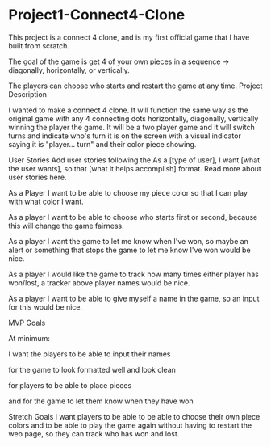 # Project1-Connect4-Clone

This project is a connect 4 clone, and is my first official game that I have built from scratch. 

The goal of the game is get 4 of your own pieces in a sequence -> diagonally, horizontally, or vertically.

The players can choose who starts and restart the game at any time.
Project Description


I wanted to make a connect 4 clone. It will function the same way as the original game with any 4 connecting dots horizontally, diagonally, vertically winning the player the game. It will be a two player game and it will switch turns and indicate who's turn it is on the screen with a visual indicator saying it is "player... turn" and their color piece showing.


User Stories
Add user stories following the As a [type of user], I want [what the user wants], so that [what it helps accomplish] format. Read more about user stories here.

As a Player I want to be able to choose my piece color so that I can play with what color I want.

As a player I want to be able to choose who starts first or second, because this will change the game fairness.

As a player I want the game to let me know when I've won, so maybe an alert or something that stops the game to let me know I've won would be nice.

As a player I would like the game to track how many times either player has won/lost, a tracker above player names would be nice.

As a player I want to be able to give myself a name in the game, so an input for this would be nice.

MVP Goals

At minimum:

I want the players to be able to input their names

for the game to look formatted well and look clean

for players to be able to place pieces

and for the game to let them know when they have won

Stretch Goals
I want players to be able to be able to choose their own piece colors and to be able to play the game again without having to restart the web page, so they can track who has won and lost.